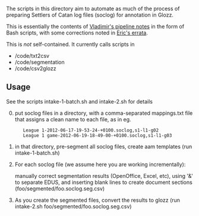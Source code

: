 The scripts in this directory aim to automate as much of the process of
preparing Settlers of Catan log files (soclog) for annotation in Glozz.

This is essentially the contents of [Vladimir's pipeline notes][vlad]
in the form of Bash scripts, with some corrections noted in
[Eric's errata][eric].

This is *not* self-contained.  It currently calls scripts in

* /code/txt2csv
* /code/segmentation
* /code/csv2glozz

## Usage

See the scripts intake-1-batch.sh and intake-2.sh for details

0. put soclog files in a directory, with a comma-separated mappings.txt
   file that assigns a clean name to each file, as in eg.

          League 1-2012-06-17-19-53-24-+0100.soclog,s1-l1-g02
          League 1 game-2012-06-19-18-49-00-+0100.soclog,s1-l1-g03

1. in that directory, pre-segment all soclog files, create aam templates
   (run intake-1-batch.sh)

2. For each soclog file (we assume here you are working incrementally):

   manually correct segmentation results (OpenOffice, Excel, etc),
   using '&' to separate EDUS, and
   inserting blank lines to create document sections
   (foo/segmented/foo.soclog.seg.csv)

3. As you create the segmented files, convert the results to glozz
   (run intake-2.sh foo/segmented/foo.soclog.seg.csv)


[vlad]: /docs/reation_aa_ac_Vladimir.README
[eric]: /docs/notes-kow/intake-errata.markdown
